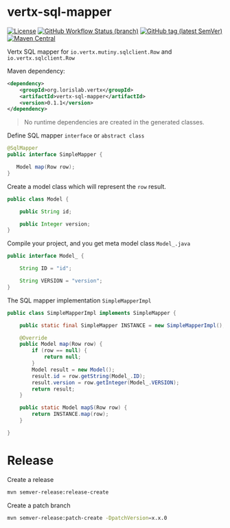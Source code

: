 # vertx-sql-mapper

[![License](https://img.shields.io/github/license/lorislab/vertx-sql-mapper?style=for-the-badge&logo=apache)](https://www.apache.org/licenses/LICENSE-2.0)
[![GitHub Workflow Status (branch)](https://img.shields.io/github/workflow/status/lorislab/vertx-sql-mapper/build/master?logo=github&style=for-the-badge)](https://github.com/lorislab/vertx-sql-mapper/actions?query=workflow%3Abuild)
[![GitHub tag (latest SemVer)](https://img.shields.io/github/v/tag/lorislab/vertx-sql-mapper?logo=github&style=for-the-badge)](https://github.com/lorislab/vertx-sql-mapper/releases/latest)
[![Maven Central](https://img.shields.io/maven-central/v/org.lorislab.vertx/vertx-sql-mapper?logo=java&style=for-the-badge)](https://maven-badges.herokuapp.com/maven-central/org.lorislab.vertx/vertx-sql-mapper)

Vertx SQL mapper for `io.vertx.mutiny.sqlclient.Row` and `io.vertx.sqlclient.Row`

Maven dependency:
```xml
<dependency>
    <groupId>org.lorislab.vertx</groupId>
    <artifactId>vertx-sql-mapper</artifactId>
    <version>0.1.1</version>
</dependency>
``` 

> No runtime dependencies are created in the generated classes.

Define SQL mapper `interface` or `abstract class`
 ```java
@SqlMapper
public interface SimpleMapper {

    Model map(Row row);
}
```
Create a model class which will represent the `row` result.
```java
public class Model {

    public String id;

    public Integer version;
}
```
Compile your project, and you get meta model class `Model_.java`
```java
public interface Model_ {

    String ID = "id";

    String VERSION = "version";
}
```
The SQL mapper implementation `SimpleMapperImpl`
```java
public class SimpleMapperImpl implements SimpleMapper {

    public static final SimpleMapper INSTANCE = new SimpleMapperImpl();

    @Override
    public Model map(Row row) {
        if (row == null) {
            return null;
        }
        Model result = new Model();
        result.id = row.getString(Model_.ID);
        result.version = row.getInteger(Model_.VERSION);
        return result;
    }

    public static Model mapS(Row row) {
        return INSTANCE.map(row);
    }

}
```

# Release

Create a release
```bash
mvn semver-release:release-create
```
Create a patch branch
```bash
mvn semver-release:patch-create -DpatchVersion=x.x.0